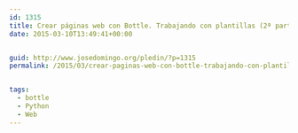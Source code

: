```yaml
---
id: 1315
title: Crear páginas web con Bottle. Trabajando con plantillas (2ª parte)
date: 2015-03-10T13:49:41+00:00


guid: http://www.josedomingo.org/pledin/?p=1315
permalink: /2015/03/crear-paginas-web-con-bottle-trabajando-con-plantillas-2a-parte/


tags:
  - bottle
  - Python
  - Web
---
```

